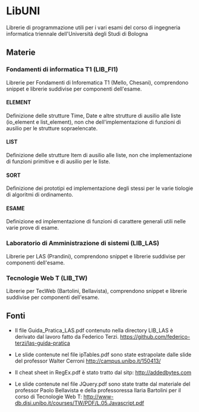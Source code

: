 # LibUNI
Librerie di programmazione utili per i vari esami del corso 
di ingegneria informatica triennale dell'Università degli Studi di Bologna

## Materie

### Fondamenti di informatica T1 (LIB_FI1)
Librerie per Fondamenti di Inforematica T1 (Mello, Chesani), comprendono snippet e librerie
suddivise per componenti dell'esame.
#### ELEMENT
Definizione delle strutture Time, Date e altre strutture di ausilio alle liste (io_element e list_element),
non che dell'implementazione di funzioni di ausilio per le strutture sopraelencate. 
#### LIST
Definizione delle strutture Item di ausilio alle liste,
non che implementazione di funzioni primitive e di ausilio per le liste.
#### SORT
Definizione dei prototipi ed implementazione degli stessi per le varie tiologie di algoritmi di ordinamento.
#### ESAME
Definizione ed implementazione di funzioni di carattere generali utili nelle varie prove di esame. 

### Laboratorio di Amministrazione di sistemi (LIB_LAS)
Librerie per LAS (Prandini), comprendono snippet e librerie
suddivise per componenti dell'esame.

### Tecnologie Web T (LIB_TW)
Librerie per TecWeb (Bartolini, Bellavista), comprendono snippet e librerie
suddivise per componenti dell'esame.

## Fonti
-   Il file Guida_Pratica_LAS.pdf contenuto nella directory LIB_LAS è derivato dal lavoro fatto da Federico Terzi.
    <https://github.com/federico-terzi/las-guida-pratica>

-   Le slide contenute nel file ipTables.pdf sono state estrapolate dalle slide del professor Walter Cerroni
    <http://campus.unibo.it/150413/>

-   Il cheat sheet in RegEx.pdf è stato tratto dal sitp:
    <http://addedbytes.com>

-   Le slide contenute nel file JQuery.pdf sono state tratte dal materiale del professor Paolo Bellavista e della
    professoressa Ilaria Bartolini per il corso di Tecnologie Web T:
    <http://www-db.disi.unibo.it/courses/TW/PDF/L.05.Javascript.pdf>
